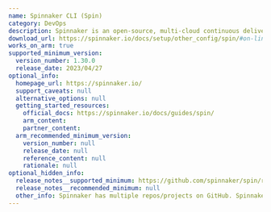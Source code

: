 ```yaml
---
name: Spinnaker CLI (Spin)
category: DevOps
description: Spinnaker is an open-source, multi-cloud continuous delivery platform. It helps the user release software changes with high velocity and confidence. Spin CLI is used to manage applications and pipelines.
download_url: https://spinnaker.io/docs/setup/other_config/spin/#on-linux
works_on_arm: true
supported_minimum_version:
  version_number: 1.30.0
  release_date: 2023/04/27
optional_info:
  homepage_url: https://spinnaker.io/
  support_caveats: null
  alternative_options: null
  getting_started_resources:
    official_docs: https://spinnaker.io/docs/guides/spin/
    arm_content:
    partner_content:
  arm_recommended_minimum_version:
    version_number: null
    release_date: null
    reference_content: null
    rationale: null
optional_hidden_info:
  release_notes__supported_minimum: https://github.com/spinnaker/spin/releases/tag/v1.30.0
  release_notes__recommended_minimum: null
  other_info: Spinnaker has multiple repos/projects on GitHub. Spinnaker CLI (Spin) is available for Linux/ARM64 from version 1.30.0 after [this](https://github.com/spinnaker/spin/pull/353) PR got merged.
---
```

